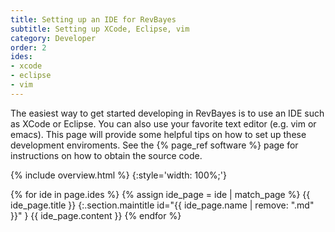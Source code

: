```yaml
---
title: Setting up an IDE for RevBayes
subtitle: Setting up XCode, Eclipse, vim
category: Developer
order: 2
ides:
- xcode
- eclipse
- vim
---
```


The easiest way to get started developing in RevBayes is to use an IDE such as XCode or Eclipse.
You can also use your favorite text editor (e.g. vim or emacs). 
This page will provide some helpful tips on how to set up these development enviroments.
See the {% page_ref software %} page for instructions on how to obtain the source code.

{% include overview.html %}
{:style='width: 100%;'}

{% for ide in page.ides %}
{% assign ide_page = ide | match_page %}
{{ ide_page.title }}
{:.section.maintitle id="{{ ide_page.name | remove: ".md" }}" }
{{ ide_page.content }}
{% endfor %}